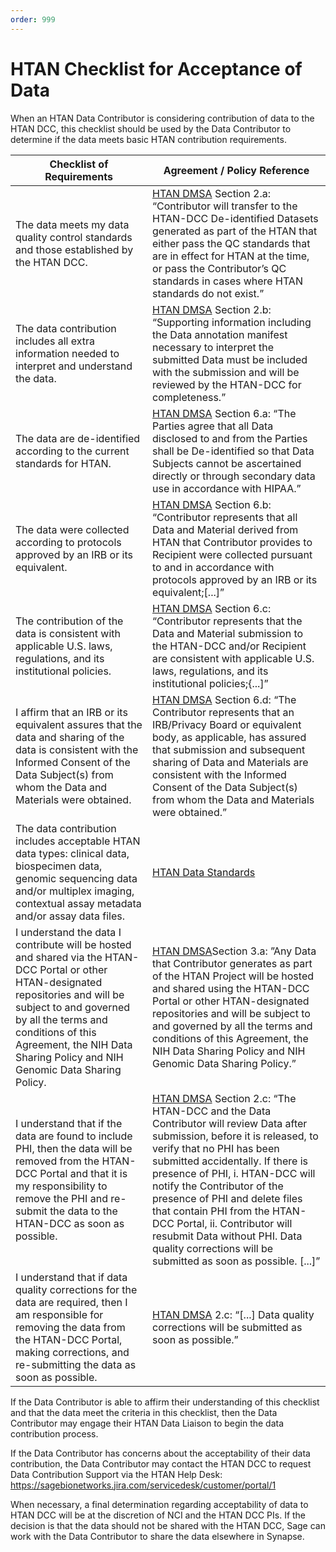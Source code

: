 ```yaml
---
order: 999
---
```


# HTAN Checklist for Acceptance of Data

When an HTAN Data Contributor is considering contribution of data to the HTAN DCC, this checklist should be used by the Data Contributor to determine if the data meets basic HTAN contribution requirements. 

| Checklist of Requirements | Agreement / Policy Reference |
|---------------------------|------------------------------|
| The data meets my data quality control standards and those established by the HTAN DCC. | [HTAN DMSA](https://docs.google.com/document/d/1RPFm9MBJv8DjZmYZyIv0jbjtNJ8fnwGjYDjlK4lL4nc/edit) Section 2.a: “Contributor will transfer to the HTAN-DCC De-identified Datasets generated as part of the HTAN that either pass the QC standards that are in effect for HTAN at the time, or pass the Contributor’s QC standards in cases where HTAN standards do not exist.” |
| The data contribution includes all extra information needed to interpret and understand the data. | [HTAN DMSA](https://docs.google.com/document/d/1RPFm9MBJv8DjZmYZyIv0jbjtNJ8fnwGjYDjlK4lL4nc/edit) Section 2.b: “Supporting information including the Data annotation manifest necessary to interpret the submitted Data must be included with the submission and will be reviewed by the HTAN-DCC for completeness.”|
|The data are de-identified according to the current standards for HTAN. | [HTAN DMSA](https://docs.google.com/document/d/1RPFm9MBJv8DjZmYZyIv0jbjtNJ8fnwGjYDjlK4lL4nc/edit) Section 6.a: “The Parties agree that all Data disclosed to and from the Parties shall be De-identified so that Data Subjects cannot be ascertained directly or through secondary data use in accordance with HIPAA.” |
| The data were collected according to protocols approved by an IRB or its equivalent. | [HTAN DMSA](https://docs.google.com/document/d/1RPFm9MBJv8DjZmYZyIv0jbjtNJ8fnwGjYDjlK4lL4nc/edit) Section 6.b:  “Contributor represents that all Data and Material derived from HTAN that Contributor provides to Recipient were collected pursuant to and in accordance with protocols approved by an IRB or its equivalent;[...]”|
| The contribution of the data is consistent with applicable U.S. laws, regulations, and its institutional policies. | [HTAN DMSA](https://docs.google.com/document/d/1RPFm9MBJv8DjZmYZyIv0jbjtNJ8fnwGjYDjlK4lL4nc/edit) Section 6.c: “Contributor represents that the Data and Material submission to the HTAN-DCC and/or Recipient are consistent with applicable U.S. laws, regulations, and its institutional policies;{...]”| 
| I affirm that an IRB or its equivalent assures that the data and sharing of the data is consistent with the Informed Consent of the Data Subject(s) from whom the Data and Materials were obtained. | [HTAN DMSA](https://docs.google.com/document/d/1RPFm9MBJv8DjZmYZyIv0jbjtNJ8fnwGjYDjlK4lL4nc/edit) Section 6.d: “The Contributor represents that an IRB/Privacy Board or equivalent body, as applicable, has assured that submission and subsequent sharing of Data and Materials are consistent with the Informed Consent of the Data Subject(s) from whom the Data and Materials were obtained.” |
| The data contribution includes acceptable HTAN data types: clinical data, biospecimen data, genomic sequencing data and/or multiplex imaging, contextual assay metadata and/or assay data files. | [HTAN Data Standards](https://humantumoratlas.org/standards) |
| I understand the data I contribute will be hosted and shared via the HTAN-DCC Portal or other HTAN-designated repositories and will be subject to and governed by all the terms and conditions of this Agreement, the NIH Data Sharing Policy and NIH Genomic Data Sharing Policy. | [HTAN DMSA](https://docs.google.com/document/d/1RPFm9MBJv8DjZmYZyIv0jbjtNJ8fnwGjYDjlK4lL4nc/edit)Section 3.a: ”Any Data that Contributor generates as part of the HTAN Project will be hosted and shared using the HTAN-DCC Portal or other HTAN-designated repositories and will be subject to and governed by all the terms and conditions of this Agreement, the NIH Data Sharing Policy and NIH Genomic Data Sharing Policy.”|
| I understand that if the data are found to include PHI, then the data will be removed from the HTAN-DCC Portal and that it is my responsibility to remove the PHI and re-submit the data to the HTAN-DCC as soon as possible.|[HTAN DMSA](https://docs.google.com/document/d/1RPFm9MBJv8DjZmYZyIv0jbjtNJ8fnwGjYDjlK4lL4nc/edit) Section 2.c: “The HTAN-DCC and the Data Contributor will review Data after submission, before it is released, to verify that no PHI has been submitted accidentally. If there is presence of PHI, i. HTAN-DCC will notify the Contributor of the presence of PHI and delete files that contain PHI from the HTAN-DCC Portal, ii. Contributor will resubmit Data without PHI. Data quality corrections will be submitted as soon as possible. [...]”|
|I understand that if data quality corrections for the data are required, then I am responsible for removing the data from the HTAN-DCC Portal, making corrections, and re-submitting the data as soon as possible. | [HTAN DMSA](https://docs.google.com/document/d/1RPFm9MBJv8DjZmYZyIv0jbjtNJ8fnwGjYDjlK4lL4nc/edit) 2.c: “[...] Data quality corrections will be submitted as soon as possible.” |

If the Data Contributor is able to affirm their understanding of this checklist and that the data meet the criteria in this checklist, then the Data Contributor may engage their HTAN Data Liaison to begin the data contribution process. 

If the Data Contributor has concerns about the acceptability of their data contribution, the Data Contributor may contact the HTAN DCC to request Data Contribution Support via the HTAN Help Desk: https://sagebionetworks.jira.com/servicedesk/customer/portal/1

When necessary, a final determination regarding acceptability of data to HTAN DCC will be at the discretion of NCI and the HTAN DCC PIs. If the decision is that the data should not be shared with the HTAN DCC, Sage can work with the Data Contributor to share the data elsewhere in Synapse. 

